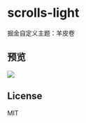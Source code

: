 # scrolls-light
  掘金自定义主题：羊皮卷

## 预览

![](https://raw.githubusercontent.com/daodaolee/juejin-markdown-theme-scrolls-light/main/thumbnail.png)

## License

MIT


